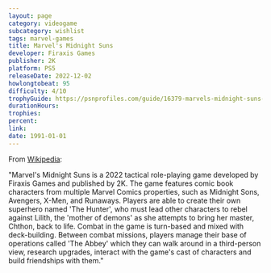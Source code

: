 ```yaml
---
layout: page
category: videogame
subcategory: wishlist
tags: marvel-games
title: Marvel's Midnight Suns
developer: Firaxis Games
publisher: 2K
platform: PS5
releaseDate: 2022-12-02
howlongtobeat: 95
difficulty: 4/10
trophyGuide: https://psnprofiles.com/guide/16379-marvels-midnight-suns-trophy-guide
durationHours:
trophies:
percent:
link:
date: 1991-01-01
---
```


From [Wikipedia](https://en.wikipedia.org/wiki/Marvel%27s_Midnight_Suns):

"Marvel's Midnight Suns is a 2022 tactical role-playing game developed by Firaxis Games and published by 2K. The game features comic book characters from multiple Marvel Comics properties, such as Midnight Sons, Avengers, X-Men, and Runaways. Players are able to create their own superhero named 'The Hunter', who must lead other characters to rebel against Lilith, the 'mother of demons' as she attempts to bring her master, Chthon, back to life. Combat in the game is turn-based and mixed with deck-building. Between combat missions, players manage their base of operations called 'The Abbey' which they can walk around in a third-person view, research upgrades, interact with the game's cast of characters and build friendships with them."

